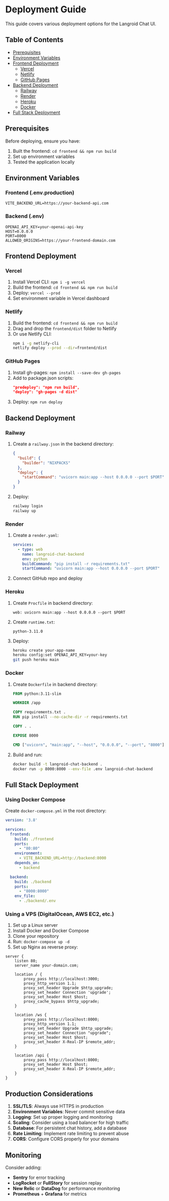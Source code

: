 # Deployment Guide

This guide covers various deployment options for the Langroid Chat UI.

## Table of Contents

- [Prerequisites](#prerequisites)
- [Environment Variables](#environment-variables)
- [Frontend Deployment](#frontend-deployment)
  - [Vercel](#vercel)
  - [Netlify](#netlify)
  - [GitHub Pages](#github-pages)
- [Backend Deployment](#backend-deployment)
  - [Railway](#railway)
  - [Render](#render)
  - [Heroku](#heroku)
  - [Docker](#docker)
- [Full Stack Deployment](#full-stack-deployment)

## Prerequisites

Before deploying, ensure you have:

1. Built the frontend: `cd frontend && npm run build`
2. Set up environment variables
3. Tested the application locally

## Environment Variables

### Frontend (.env.production)

```env
VITE_BACKEND_URL=https://your-backend-api.com
```

### Backend (.env)

```env
OPENAI_API_KEY=your-openai-api-key
HOST=0.0.0.0
PORT=8000
ALLOWED_ORIGINS=https://your-frontend-domain.com
```

## Frontend Deployment

### Vercel

1. Install Vercel CLI: `npm i -g vercel`
2. Build the frontend: `cd frontend && npm run build`
3. Deploy: `vercel --prod`
4. Set environment variable in Vercel dashboard

### Netlify

1. Build the frontend: `cd frontend && npm run build`
2. Drag and drop the `frontend/dist` folder to Netlify
3. Or use Netlify CLI:
   ```bash
   npm i -g netlify-cli
   netlify deploy --prod --dir=frontend/dist
   ```

### GitHub Pages

1. Install gh-pages: `npm install --save-dev gh-pages`
2. Add to package.json scripts:
   ```json
   "predeploy": "npm run build",
   "deploy": "gh-pages -d dist"
   ```
3. Deploy: `npm run deploy`

## Backend Deployment

### Railway

1. Create a `railway.json` in the backend directory:
   ```json
   {
     "build": {
       "builder": "NIXPACKS"
     },
     "deploy": {
       "startCommand": "uvicorn main:app --host 0.0.0.0 --port $PORT"
     }
   }
   ```

2. Deploy:
   ```bash
   railway login
   railway up
   ```

### Render

1. Create a `render.yaml`:
   ```yaml
   services:
     - type: web
       name: langroid-chat-backend
       env: python
       buildCommand: "pip install -r requirements.txt"
       startCommand: "uvicorn main:app --host 0.0.0.0 --port $PORT"
   ```

2. Connect GitHub repo and deploy

### Heroku

1. Create `Procfile` in backend directory:
   ```
   web: uvicorn main:app --host 0.0.0.0 --port $PORT
   ```

2. Create `runtime.txt`:
   ```
   python-3.11.0
   ```

3. Deploy:
   ```bash
   heroku create your-app-name
   heroku config:set OPENAI_API_KEY=your-key
   git push heroku main
   ```

### Docker

1. Create `Dockerfile` in backend directory:
   ```dockerfile
   FROM python:3.11-slim

   WORKDIR /app

   COPY requirements.txt .
   RUN pip install --no-cache-dir -r requirements.txt

   COPY . .

   EXPOSE 8000

   CMD ["uvicorn", "main:app", "--host", "0.0.0.0", "--port", "8000"]
   ```

2. Build and run:
   ```bash
   docker build -t langroid-chat-backend .
   docker run -p 8000:8000 --env-file .env langroid-chat-backend
   ```

## Full Stack Deployment

### Using Docker Compose

Create `docker-compose.yml` in the root directory:

```yaml
version: '3.8'

services:
  frontend:
    build: ./frontend
    ports:
      - "80:80"
    environment:
      - VITE_BACKEND_URL=http://backend:8000
    depends_on:
      - backend

  backend:
    build: ./backend
    ports:
      - "8000:8000"
    env_file:
      - ./backend/.env
```

### Using a VPS (DigitalOcean, AWS EC2, etc.)

1. Set up a Linux server
2. Install Docker and Docker Compose
3. Clone your repository
4. Run: `docker-compose up -d`
5. Set up Nginx as reverse proxy:

```nginx
server {
    listen 80;
    server_name your-domain.com;

    location / {
        proxy_pass http://localhost:3000;
        proxy_http_version 1.1;
        proxy_set_header Upgrade $http_upgrade;
        proxy_set_header Connection 'upgrade';
        proxy_set_header Host $host;
        proxy_cache_bypass $http_upgrade;
    }

    location /ws {
        proxy_pass http://localhost:8000;
        proxy_http_version 1.1;
        proxy_set_header Upgrade $http_upgrade;
        proxy_set_header Connection "upgrade";
        proxy_set_header Host $host;
        proxy_set_header X-Real-IP $remote_addr;
    }

    location /api {
        proxy_pass http://localhost:8000;
        proxy_set_header Host $host;
        proxy_set_header X-Real-IP $remote_addr;
    }
}
```

## Production Considerations

1. **SSL/TLS**: Always use HTTPS in production
2. **Environment Variables**: Never commit sensitive data
3. **Logging**: Set up proper logging and monitoring
4. **Scaling**: Consider using a load balancer for high traffic
5. **Database**: For persistent chat history, add a database
6. **Rate Limiting**: Implement rate limiting to prevent abuse
7. **CORS**: Configure CORS properly for your domains

## Monitoring

Consider adding:
- **Sentry** for error tracking
- **LogRocket** or **FullStory** for session replay
- **New Relic** or **DataDog** for performance monitoring
- **Prometheus** + **Grafana** for metrics